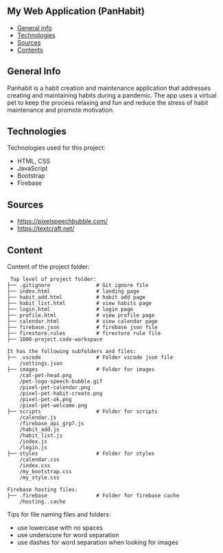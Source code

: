 ## My Web Application (PanHabit)

* [General info](#general-info)
* [Technologies](#technologies)
* [Sources](#sources)
* [Contents](#content)

## General Info

Panhabit is a habit creation and maintenance application that addresses creating and maintaining habits during a pandemic. The app uses a virtual pet to keep the process relaxing and fun and reduce the stress of habit maintenance and promote motivation.
	
## Technologies
Technologies used for this project:
* HTML, CSS
* JavaScript
* Bootstrap 
* Firebase

## Sources
* https://pixelspeechbubble.com/
* https://textcraft.net/
	
## Content
Content of the project folder:

```
 Top level of project folder: 
├── .gitignore               # Git ignore file
├── index.html               # landing page
├── habit_add.html           # habit add page
├── habit_list.html          # view habits page
├── login.html               # login page
├── profile.html             # view profile page
├── calendar.html            # view calendar page
├── firebase.json            # firebase json file
├── firestore.rules          # firestore rule file
├── 1800-project.code-workspace             

It has the following subfolders and files:
├── .vscode                  # Folder vscode json file
    /settings.json
├── images                   # Folder for images
    /cat-pet-head.png
    /pet-logo-speech-bubble.gif
    /pixel-pet-calendar.png
    /pixel-pet-habit-create.png
    /pixel-pet-ok.png
    /pixel-pet-welcome.png 
├── scripts                  # Folder for scripts
    /calendar.js
    /firebase_api_grp7.js
    /habit_add.js
    /habit_list.js
    /index.js
    /login.js                  
├── styles                   # Folder for styles
    /calendar.css
    /index.css
    /my_bootstrap.css
    /my_style.css                

Firebase hosting files: 
├── .firebase                # Folder for firebase cache
    /hosting..cache

```

Tips for file naming files and folders:
* use lowercase with no spaces
* use underscore for word separation
* use dashes for word separation when looking for images

